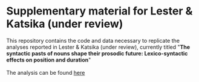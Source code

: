 # Supplementary material for Lester &amp; Katsika (under review)

This repository contains the code and data necessary to replicate the 
analyses reported in Lester &amp; Katsika (under review), currently
titled "**The syntactic pasts of nouns shape their prosodic future: 
Lexico-syntactic effects on position and duration**"
<br><br>
The analysis can be found [here](nalester/prosody_and_lexis/Analysis/analysis_simple.md)
